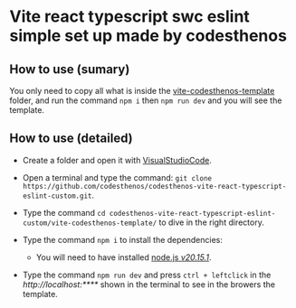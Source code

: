 # Vite react typescript swc eslint simple set up made by codesthenos

## How to use (sumary)

You only need to copy all what is inside the [vite-codesthenos-template](https://github.com/codesthenos/codesthenos-vite-react-typescript-eslint-custom/tree/main/vite-codesthenos-template) folder, and run the command `npm i` then `npm run dev` and you will see the template.

## How to use (detailed)

- Create a folder and open it with [VisualStudioCode](https://code.visualstudio.com/).

- Open a terminal and type the command: `git clone https://github.com/codesthenos/codesthenos-vite-react-typescript-eslint-custom.git`.

- Type the command `cd codesthenos-vite-react-typescript-eslint-custom/vite-codesthenos-template/` to dive in the right directory.
- Type the command `npm i` to install the dependencies:
  - You will need to have installed [node.js _v20.15.1_](https://nodejs.org/en).
- Type the command `npm run dev` and press `ctrl + leftclick` in the _http://localhost:\*\*\*\*_ shown in the terminal to see in the browers the template.
